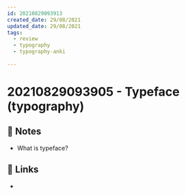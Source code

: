 ```yaml
---
id: 20210829093913
created_date: 29/08/2021
updated_date: 29/08/2021
tags: 
  - review
  - typography
  - typography-anki
  
---
```


#  20210829093905 - Typeface (typography)
[ ](#anki-card)
## 📝 Notes
- What is typeface?
## 🔗 Links
- 